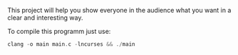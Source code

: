 This project will help you show everyone in the audience what you want
in a clear and interesting way.


To compile this programm just use:
```c
clang -o main main.c -lncurses && ./main
```
